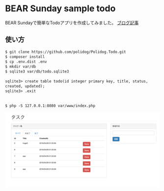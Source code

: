 # BEAR Sunday sample todo

BEAR Sundayで簡単なTodoアプリを作成してみました。
[ブログ記事](http://polidog.jp//2016/04/29/bear/)


## 使い方

```
$ git clone https://github.com/polidog/Polidog.Todo.git
$ composer install
$ cp .env.dist .env
$ mkdir var/db
$ sqlite3 var/db/todo.sqlite3

sqlite3> create table todo(id integer primary key, title, status, created, updated);
sqlite3> .exit


$ php -S 127.0.0.1:8080 var/www/index.php
```

![](/bear.png)